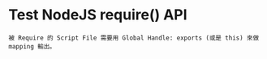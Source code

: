 # Test NodeJS require() API

    被 Require 的 Script File 需要用 Global Handle: exports (或是 this) 來做 mapping 輸出。
